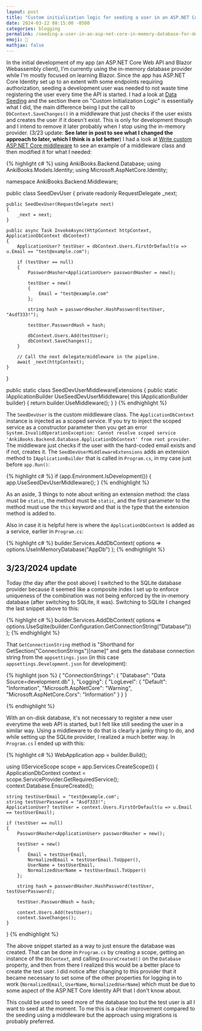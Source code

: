 ```yaml
---
layout: post
title: "Custom initialization logic for seeding a user in an ASP.NET Core web API"
date: 2024-03-22 08:15:00 -0500
categories: blogging
permalink: /seeding-a-user-in-an-asp-net-core-in-memory-database-for-development
emoji: 🫡
mathjax: false
---
```


In the initial development of my app (an ASP.NET Core Web API and Blazor Webassembly client), I'm currently using the in-memory database provider while I'm mostly focused on learning Blazor. Since the app has ASP.NET Core Identity set up to an extent with some endpoints requiring authorization, seeding a development user was needed to not waste time registering the user every time the API is started. I had a look at [Data Seeding](https://learn.microsoft.com/en-us/ef/core/modeling/data-seeding) and the section there on "Custom Initialization Logic" is essentially what I did, the main difference being I put the call to `DbContext.SaveChanges()` in a middleware that just checks if the user exists and creates the user if it doesn't exist. This is only for development though and I intend to remove it later probably when I stop using the in-memory provider. (3/23 update: **See later in post to see what I changed the approach to later, which I think is a lot better**) I had a look at [Write custom ASP.NET Core middleware](https://learn.microsoft.com/en-us/aspnet/core/fundamentals/middleware/write?view=aspnetcore-8.0) to see an example of a middleware class and then modified it for what I needed:

{% highlight c# %}
using AnkiBooks.Backend.Database;
using AnkiBooks.Models.Identity;
using Microsoft.AspNetCore.Identity;

namespace AnkiBooks.Backend.Middleware;

public class SeedDevUser
{
    private readonly RequestDelegate _next;

    public SeedDevUser(RequestDelegate next)
    {
        _next = next;
    }

    public async Task InvokeAsync(HttpContext httpContext, ApplicationDbContext dbContext)
    {
        ApplicationUser? testUser = dbContext.Users.FirstOrDefault(u => u.Email == "test@example.com");

        if (testUser == null)
        {
            PasswordHasher<ApplicationUser> passwordHasher = new();

            testUser = new()
            {
                Email = "test@example.com"
            };

            string hash = passwordHasher.HashPassword(testUser, "Asdf333!");

            testUser.PasswordHash = hash;

            dbContext.Users.Add(testUser);
            dbContext.SaveChanges();
        }

        // Call the next delegate/middleware in the pipeline.
        await _next(httpContext);
    }
}

public static class SeedDevUserMiddlewareExtensions
{
    public static IApplicationBuilder UseSeedDevUserMiddleware(
        this IApplicationBuilder builder)
    {
        return builder.UseMiddleware<SeedDevUser>();
    }
}
{% endhighlight %}

The `SeedDevUser` is the custom middleware class. The `ApplicationDbContext` instance is injected as a scoped service. If you try to inject the scoped service as a constructor parameter then you get an error `System.InvalidOperationException: Cannot resolve scoped service 'AnkiBooks.Backend.Database.ApplicationDbContext' from root provider`. The middleware just checks if the user with the hard-coded email exists and if not, creates it. The `SeedDevUserMiddlewareExtensions` adds an extension method to `IApplicationBuilder` that is called in `Program.cs`, in my case just before `app.Run()`:

{% highlight c# %}
if (app.Environment.IsDevelopment())
{
    app.UseSeedDevUserMiddleware();
}
{% endhighlight %}

As an aside, 3 things to note about writing an extension method: the class must be `static`, the method must be `static`, and the first parameter to the method must use the `this` keyword and that is the type that the extension method is added to. 

Also in case it is helpful here is where the `ApplicationDbContext` is added as a service, earlier in `Program.cs`:

{% highlight c# %}
builder.Services.AddDbContext<ApplicationDbContext>(
    options => options.UseInMemoryDatabase("AppDb")
);
{% endhighlight %}

## 3/23/2024 update

Today (the day after the post above) I switched to the SQLite database provider because it seemed like a composite index I set up to enforce uniqueness of the combination was not being enforced by the in-memory database (after switching to SQLite, it was). Switching to SQLite I changed the last snippet above to this:

{% highlight c# %}
builder.Services.AddDbContext<ApplicationDbContext>(
    options => options.UseSqlite(builder.Configuration.GetConnectionString("Database"))
);
{% endhighlight %}

That `GetConnectionString` method is "Shorthand for GetSection("ConnectionStrings")[name]" and gets the database connection string from the `appsettings.json` (in this case `appsettings.Development.json` for development):

{% highlight json %}
{
  "ConnectionStrings": {
    "Database": "Data Source=development.db"
  },
  "Logging": {
    "LogLevel": {
      "Default": "Information",
      "Microsoft.AspNetCore": "Warning",
      "Microsoft.AspNetCore.Cors": "Information"
    }
  }
}

{% endhighlight %}

With an on-disk database, it's not necessary to register a new user everytime the web API is started, but I felt like still seeding the user in a similar way. Using a middleware to do that is clearly a janky thing to do, and while setting up the SQLite provider, I realized a much better way. In `Program.cs` I ended up with this:

{% highlight c# %}
WebApplication app = builder.Build();

using (IServiceScope scope = app.Services.CreateScope())
{
    ApplicationDbContext context = scope.ServiceProvider.GetRequiredService<ApplicationDbContext>();
    context.Database.EnsureCreated();

    string testUserEmail = "test@example.com";
    string testUserPassword = "Asdf333!";
    ApplicationUser? testUser = context.Users.FirstOrDefault(u => u.Email == testUserEmail);

    if (testUser == null)
    {
        PasswordHasher<ApplicationUser> passwordHasher = new();

        testUser = new()
        {
            Email = testUserEmail,
            NormalizedEmail = testUserEmail.ToUpper(),
            UserName = testUserEmail,
            NormalizedUserName = testUserEmail.ToUpper()
        };

        string hash = passwordHasher.HashPassword(testUser, testUserPassword);

        testUser.PasswordHash = hash;

        context.Users.Add(testUser);
        context.SaveChanges();
    }
}
{% endhighlight %}

The above snippet started as a way to just ensure the database was created. That can be done in `Program.cs` by creating a scope, getting an instance of the `DbContext`, and calling `EnsureCreated()` on the `Database` property, and then from there I realized this would be a better place to create the test user. I did notice after changing to this provider that it became necessary to set some of the other properties for logging in to work (`NormalizedEmail`, `UserName`, `NormalizedUserName`) which must be due to some aspect of the ASP.NET Core Identity API that I don't know about.

This could be used to seed more of the database too but the test user is all I want to seed at the moment. To me this is a clear improvement compared to the seeding using a middleware but the approach using migrations is probably preferred.